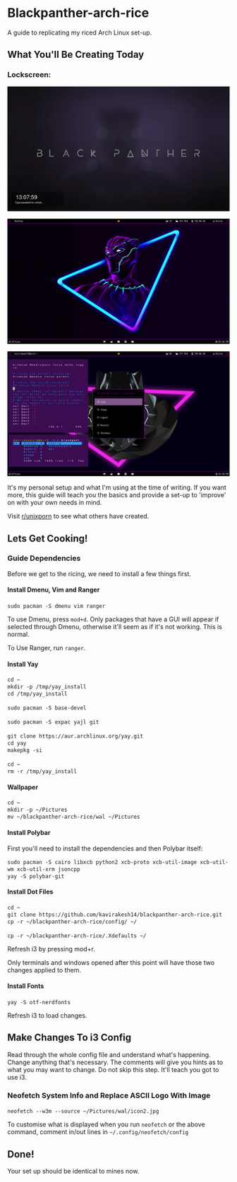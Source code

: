 # Blackpanther-arch-rice
A guide to replicating my riced Arch Linux set-up. 
## What You'll Be Creating Today

### Lockscreen:
![The Setup](https://github.com/kavirakesh14/blackpanther-arch-rice/blob/master-branch/screenshots/lockscreen.png)

![The Setup](https://github.com/kavirakesh14/blackpanther-arch-rice/blob/master-branch/screenshots/home.png)

![The Setup](https://github.com/kavirakesh14/blackpanther-arch-rice/blob/master-branch/screenshots/powermenu.png)

It's my personal setup and what I'm using at the time of writing. If you want more, this guide will teach you the basics and provide a set-up to 'improve' on with your own needs in mind.

Visit [r/unixporn](https://www.reddit.com/r/unixporn/) to see what others have created.

## Lets Get Cooking!

### Guide Dependencies

Before we get to the ricing, we need to install a few things first.

#### Install Dmenu, Vim and Ranger

`sudo pacman -S dmenu vim ranger`

To use Dmenu, press `mod+d`. Only packages that have a GUI will appear if selected through Dmenu, otherwise it'll seem as if it's not working. This is normal.

To Use Ranger, run `ranger`.

#### Install Yay

```
cd ~
mkdir -p /tmp/yay_install
cd /tmp/yay_install

sudo pacman -S base-devel

sudo pacman -S expac yajl git

git clone https://aur.archlinux.org/yay.git
cd yay
makepkg -si

cd ~
rm -r /tmp/yay_install
```
#### Wallpaper
```
cd ~
mkdir -p ~/Pictures
mv ~/blackpanther-arch-rice/wal ~/Pictures
```
#### Install Polybar

First you'll need to install the dependencies and then Polybar itself:
```
sudo pacman -S cairo libxcb python2 xcb-proto xcb-util-image xcb-util-wm xcb-util-xrm jsoncpp
yay -S polybar-git
```
#### Install Dot Files

```
cd ~
git clone https://github.com/kavirakesh14/blackpanther-arch-rice.git
cp -r ~/blackpanther-arch-rice/config/ ~/

cp -r ~/blackpanther-arch-rice/.Xdefaults ~/
```
Refresh i3 by pressing mod+r.

Only terminals and windows opened after this point will have those two changes applied to them.
#### Install Fonts

`yay -S otf-nerdfonts`

Refresh i3 to load changes.

## Make Changes To i3 Config
Read through the whole config file and understand what's happening. Change anything that's necessary. The comments will give you hints as to what you may want to change. Do not skip this step. It'll teach you got to use i3.

### Neofetch System Info and Replace ASCII Logo With Image

`neofetch --w3m --source ~/Pictures/wal/icon2.jpg`

To customise what is displayed when you run `neofetch` or the above command, comment in/out lines in `~/.config/neofetch/config`

## Done!

Your set up should be identical to mines now.
